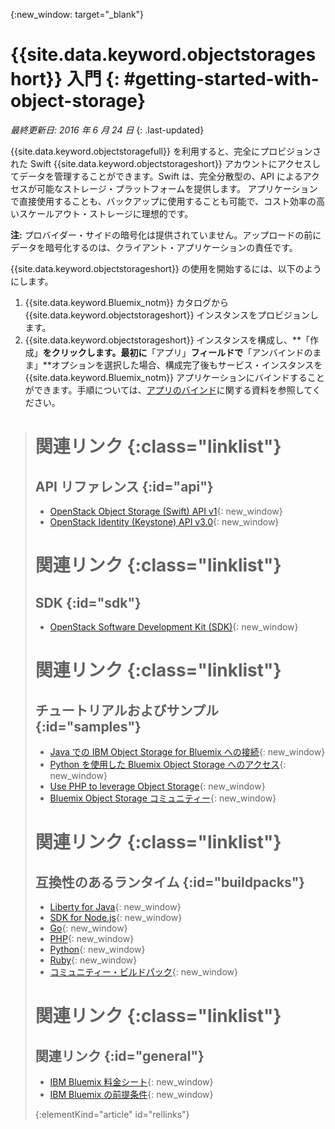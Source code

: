 {:new_window: target="_blank"}

# {{site.data.keyword.objectstorageshort}} 入門 {: #getting-started-with-object-storage} 

*最終更新日: 2016 年 6 月 24 日*
{: .last-updated}

{{site.data.keyword.objectstoragefull}} を利用すると、完全にプロビジョンされた Swift {{site.data.keyword.objectstorageshort}} アカウントにアクセスしてデータを管理することができます。Swift は、完全分散型の、API によるアクセスが可能なストレージ・プラットフォームを提供します。
アプリケーションで直接使用することも、バックアップに使用することも可能で、コスト効率の高いスケールアウト・ストレージに理想的です。

**注:** プロバイダー・サイドの暗号化は提供されていません。アップロードの前にデータを暗号化するのは、クライアント・アプリケーションの責任です。


{{site.data.keyword.objectstorageshort}} の使用を開始するには、以下のようにします。

1.	{{site.data.keyword.Bluemix_notm}} カタログから {{site.data.keyword.objectstorageshort}} インスタンスをプロビジョンします。
2.	{{site.data.keyword.objectstorageshort}} インスタンスを構成し、**「作成」**をクリックします。最初に**「アプリ」**フィールドで**「アンバインドのまま」**オプションを選択した場合、構成完了後もサービス・インスタンスを {{site.data.keyword.Bluemix_notm}} アプリケーションにバインドすることができます。手順については、[アプリのバインド](https://console.ng.bluemix.net/docs/services/ObjectStorage/objectstorge_usingobjectstorage.html#using-object-storage-from-bluemix-app)に関する資料を参照してください。


># 関連リンク {:class="linklist"}
>## API リファレンス {:id="api"}
>* [OpenStack Object Storage (Swift) API v1](http://developer.openstack.org/api-ref-objectstorage-v1.html){: new_window}
>* [OpenStack Identity (Keystone) API v3.0](http://developer.openstack.org/api-ref-identity-v3.html){: new_window}
>
># 関連リンク {:class="linklist"}
>## SDK {:id="sdk"}
>* [OpenStack Software Development Kit (SDK)](https://wiki.openstack.org/wiki/SDKs){: new_window}
>
># 関連リンク {:class="linklist"}
>## チュートリアルおよびサンプル {:id="samples"}
>* [Java での IBM Object Storage for Bluemix への接続](https://developer.ibm.com/recipes/tutorials/connecting-to-ibm-object-storage-for-bluemix-with-java/){: new_window}
>* [Python を使用した Bluemix Object Storage へのアクセス](https://developer.ibm.com/recipes/tutorials/use-python-to-access-your-bluemix-object-storage/){: new_window}
>* [Use PHP to leverage Object Storage](https://developer.ibm.com/recipes/tutorials/use-php-to-leverage-object-storage-for-bluemix/){: new_window}
>* [Bluemix Object Storage コミュニティー](https://www.ibm.com/developerworks/community/groups/service/html/communityoverview?communityUuid=1b48459f-4091-43cb-bca4-37863606d989){: new_window}
>
># 関連リンク {:class="linklist"}
>## 互換性のあるランタイム {:id="buildpacks"}
>* [Liberty for Java](https://www.ng.bluemix.net/docs/runtimes/liberty/index.html){: new_window}
>* [SDK for Node.js](https://www.ng.bluemix.net/docs/runtimes/nodejs/index.html){: new_window}
>* [Go](https://www.ng.bluemix.net/docs/runtimes/go/index.html){: new_window}
>* [PHP](https://www.ng.bluemix.net/docs/runtimes/php/index.html){: new_window}
>* [Python](https://www.ng.bluemix.net/docs/runtimes/python/index.html){: new_window}
>* [Ruby](https://www.ng.bluemix.net/docs/runtimes/ruby/index.html){: new_window}
>* [コミュニティー・ビルドパック](https://www.ng.bluemix.net/docs/starters/byob.html){: new_window}
>
># 関連リンク {:class="linklist"}
>## 関連リンク {:id="general"}
>* [IBM Bluemix 料金シート](https://www.ng.bluemix.net/#/pricing){: new_window}
>* [IBM Bluemix の前提条件](https://developer.ibm.com/bluemix/support/#prereqs){: new_window}
>
>{:elementKind="article" id="rellinks"}
